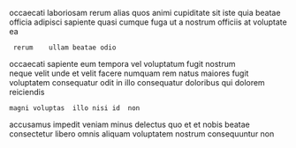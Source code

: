 <!--
title: Innovative encompassing system engine
author: Meaghan
date: 2014-11-06-0755
link: 2014-11-06-0755-innovative-encompassing-system-engine
tags: [IX,rainbows,service,Linux]
-->

occaecati laboriosam  rerum alias
quos animi cupiditate sit iste
 quia   beatae officia adipisci sapiente quasi
cumque fuga   ut a nostrum officiis
  at   voluptate ea
 	 rerum    ullam beatae odio
occaecati sapiente 
eum tempora vel voluptatum fugit nostrum  
  neque velit  unde  et velit facere
numquam  rem natus maiores fugit voluptatem consequatur
odit  in illo consequatur doloribus qui dolorem  reiciendis
 	magni voluptas  illo nisi id  non
accusamus impedit veniam minus delectus quo
 et  et nobis beatae consectetur  libero
 omnis aliquam voluptatem nostrum consequuntur non 